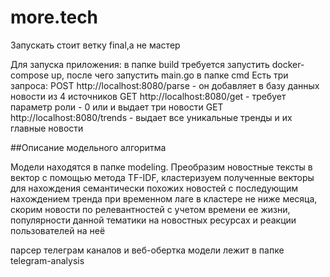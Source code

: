 # more.tech

Запускать стоит ветку final,a не мастер

Для запуска приложения:
в папке build требуется запустить
docker-compose up, после чего запустить main.go в папке cmd
Есть три запроса:
POST http://localhost:8080/parse - он добавляет в базу данных новости из 4 источников
GET http://localhost:8080/get - требует параметр роли - 0 или и выдает три новости 
GET http://localhost:8080/trends - выдает все уникальные тренды и их главные новости

##Описание модельного алгоритма

Модели находятся в папке modeling.
Преобразим новостные тексты в вектор с помощью метода TF-IDF, кластеризуем полученные векторы для нахождения семантически похожих новостей с последующим нахождением тренда при временном лаге в кластере не ниже месяца, скорим новости по релевантностей с учетом времени ее жизни, популярности данной тематики на новостных ресурсах и реакции пользователей на неё

парсер телеграм каналов и веб-обертка модели лежит в папке telegram-analysis
